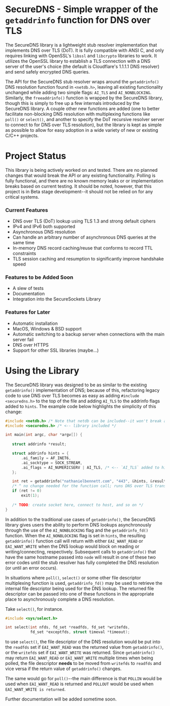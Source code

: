 # SecureDNS - Simple wrapper of the `getaddrinfo` function for DNS over TLS

The SecureDNS library is a lightweight stub resolver implementation that 
implements DNS over TLS (DoT). It is fully compatible with ANSI C, and only 
requires linking with OpenSSL's `libssl` and `libcrypto` libraries to work. 
It utilizes the OpenSSL library to establish a TLS connection with a DNS 
server of the user's choice (the default is Cloudflare's 1.1.1.1 DNS resolver) 
and send safely encrypted DNS queries.

The API for the SecureDNS stub resolver wraps around the `getaddrinfo()` DNS 
resolution function found in `<netdb.h>`, leaving all existing functionality 
unchanged while adding two simple flags: `AI_TLS` and `AI_NONBLOCKING`. 
Similarly, the `freeaddrinfo()` function is wrapped by the SecureDNS library, 
though this is simply to free up a few internals introduced by the SecureDNS 
library. A couple other new functions are added (one to better facilitate 
non-blocking DNS resolution with multiplexing functions like `poll()` or 
`select()`, and another to specify the DoT recursive resolver server to 
connect to for DNS over TLS resolution), but the library is kept 
as simple as possible to allow for easy adoption in a wide variety of new 
or existing C/C++ projects.
 
 
# Project Status

This library is being actively worked on and tested. There are no planned 
changes that would break the API or any existing functionality. Polling 
is fully functional, and there are no known memory 
leaks or or implementation breaks based on current testing. It should be 
noted, however, that this project is in Beta stage development--it should not 
be relied on for any critical systems.

### Current Features
 - DNS over TLS (DoT) lookup using TLS 1.3 and strong default ciphers
 - IPv4 and IPv6 both supported
 - Asynchronous DNS resolution
 - Can handle an arbitrary number of asynchronous DNS queries at the same time 
 - In-memory DNS record caching/reuse that conforms to record TTL constraints 
 - TLS session caching and resumption to significantly improve handshake speed 
 
### Features to be Added Soon
 - A slew of tests
 - Documentation
 - Integration into the SecureSockets Library
 
### Features for Later
 - Automatic installation
 - MacOS, Windows & BSD support
 - Automatic switching to a backup server when connections with the main 
 server fail 
 - DNS over HTTPS
 - Support for other SSL libraries (maybe...)
 
# Using the Library
 
The SecureDNS library was designed to be as similar to the existing 
`getaddrinfo()` implementation of DNS; because of this, refactoring legacy 
code to use DNS over TLS becomes as easy as adding `#include <securedns.h>` 
to the top of the file and adding `AI_TLS` to the addrinfo flags added to 
`hints`. The example code below highlights the simplicity of this change:
 
 ```c
#include <netdb.h> /* Note that netdb can be included--it won't break anything */
#include <securedns.h> /* <-- library included */

int main(int argc, char *argv[]) {
    
    struct addrinfo *result;

    struct addrinfo hints = {
        .ai_family = AF_INET6,
        .ai_socktype = SOCK_STREAM,
        .ai_flags = AI_NUMERICSERV | AI_TLS, /* <-- `AI_TLS` added to hints */
    };

    int ret = getaddrinfo("nathanielbennett.com", "443", &hints, &result); 
    /* ^ no change needed for the function call; runs DNS over TLS transparently */
    if (ret != 0)
        exit(1);
    
    /* TODO: create socket here, connect to host, and so on */
}
```
 
In addition to the traditional use cases of `getaddrinfo()`, the SecureDNS 
library gives users the ability to perform DNS lookups asynchronously through 
the use of the `AI_NONBLOCKING` flag and the `getaddrinfo_fd()` function. When 
the `AI_NONBLOCKING` flag is set in `hints`,  the resulting `getaddrinfo()` 
function call will return with either `EAI_WANT_READ` or `EAI_WANT_WRITE` when 
the DNS lookup would block on reading or writing/connecting, respectively. 
Subsequent calls to `getaddrinfo()` that have the same hostname passed into 
`node` will result in one of these two error codes until the stub resolver has 
fully completed the DNS resolution (or until an error occurs).

In situations where `poll()`, `select()` or some other file descriptor 
multiplexing function is used, `getaddrinfo_fd()` may be used to retrieve the 
internal file descriptor being used for the DNS lookup. The returned file 
descriptor can be passed into one of these functions in the appropriate 
place to asynchronously complete a DNS resolution. 

Take `select()`, for instance. 

```c
#include <sys/select.h>

int select(int nfds, fd_set *readfds, fd_set *writefds,
           fd_set *exceptfds, struct timeval *timeout);
```
to use `select()`, the file descriptor of the DNS resolution would be put 
into the `readfds` set if `EAI_WANT_READ` was the returned value from 
`getaddrinfo()`, or the `writefds` set if `EAI_WANT_WRITE` was returned.
Since `getaddrinfo()` may return `EAI_WANT_READ` or `EAI_WANT_WRITE` 
multiple times when being polled, the file descriptor **needs** to be 
moved from `writefds` to `readfds` and vice versa if the return value 
of `getaddrinfo()` changes.

The same would go for `poll()`--the main difference is that `POLLIN` 
would be used when `EAI_WANT_READ` is returned and `POLLOUT` would be 
used when `EAI_WANT_WRITE is returned`.

Further documentation will be added sometime soon.
 
 
 
 
 
 
 
 
 
